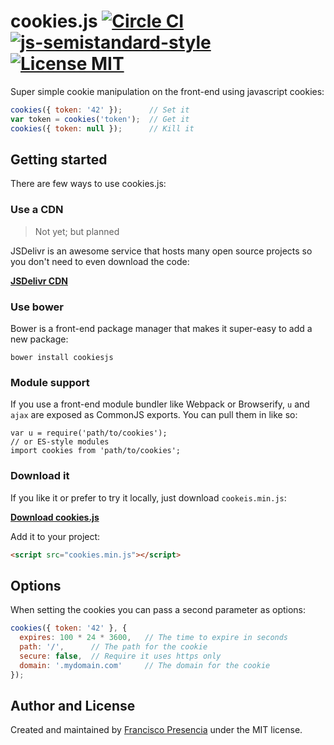 # cookies.js [![Circle CI](https://circleci.com/gh/franciscop/cookies.js/tree/master.svg?style=shield)](https://circleci.com/gh/franciscop/cookies.js/tree/master) [![js-semistandard-style](https://img.shields.io/badge/code%20style-semistandard-brightgreen.svg)](https://github.com/Flet/semistandard) [![License MIT](https://img.shields.io/badge/license-MIT-blue.svg)](https://github.com/umbrellajs/umbrella/blob/master/LICENSE)

Super simple cookie manipulation on the front-end using javascript cookies:

```js
cookies({ token: '42' });      // Set it
var token = cookies('token');  // Get it
cookies({ token: null });      // Kill it
```



## Getting started

There are few ways to use cookies.js:


### Use a CDN

> Not yet; but planned

JSDelivr is an awesome service that hosts many open source projects so you don't need to even download the code:

[**JSDelivr CDN**](http://www.jsdelivr.com/projects/cookies)



### Use bower

Bower is a front-end package manager that makes it super-easy to add a new package:

```
bower install cookiesjs
```

### Module support

If you use a front-end module bundler like Webpack or Browserify, `u` and `ajax` are exposed as CommonJS exports. You can pull them in like so:

```
var u = require('path/to/cookies');
// or ES-style modules
import cookies from 'path/to/cookies';
```

### Download it

If you like it or prefer to try it locally, just download `cookeis.min.js`:

[**Download cookies.js**](https://raw.githubusercontent.com/franciscop/cookies.js/master/cookies.min.js)

Add it to your project:

```html
<script src="cookies.min.js"></script>
```


## Options

When setting the cookies you can pass a second parameter as options:

```js
cookies({ token: '42' }, {
  expires: 100 * 24 * 3600,   // The time to expire in seconds
  path: '/',      // The path for the cookie
  secure: false,  // Require it uses https only
  domain: '.mydomain.com'     // The domain for the cookie
});
```


## Author and License

Created and maintained by [Francisco Presencia](https://github.com/franciscop) under the MIT license.
